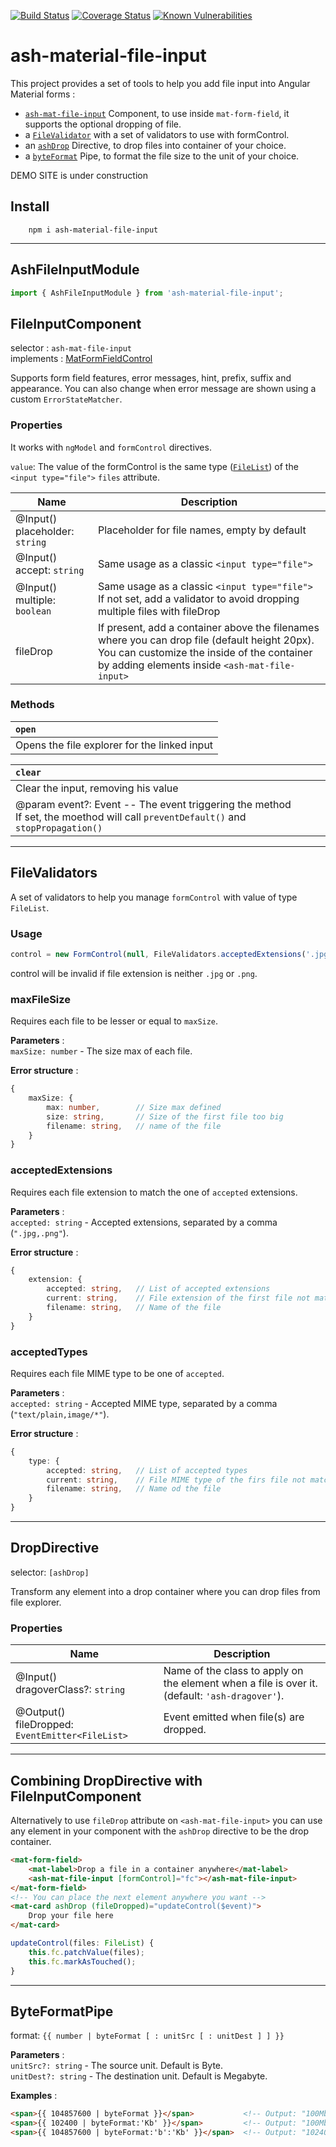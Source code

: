 [![Build Status](https://travis-ci.com/Ashlook/ash-material-file-input.svg?branch=master)](https://travis-ci.com/Ashlook/ash-material-file-input)
[![Coverage Status](https://coveralls.io/repos/github/Ashlook/ash-material-file-input/badge.svg?branch=master)](https://coveralls.io/github/Ashlook/ash-material-file-input?branch=master)
[![Known Vulnerabilities](https://snyk.io/test/github/Ashlook/ash-material-file-input/badge.svg)](https://snyk.io/test/github/Ashlook/ash-material-file-input)

# ash-material-file-input

This project provides a set of tools to help you add file input into Angular Material forms :

* [`ash-mat-file-input`](#fileinputcomponent) Component, to use inside `mat-form-field`, it supports the optional dropping of file.
* a [`FileValidator`](#filevalidators) with a set of validators to use with formControl.
* an [`ashDrop`](#dropdirective) Directive, to drop files into container of your choice.
* a [`byteFormat`](#byteformatpipe) Pipe, to format the file size to the unit of your choice.

DEMO SITE is under construction

## Install

```
    npm i ash-material-file-input
```
---
## AshFileInputModule

```ts
import { AshFileInputModule } from 'ash-material-file-input';
```

## FileInputComponent

selector : `ash-mat-file-input`  
implements : [MatFormFieldControl](https://material.angular.io/components/form-field/api#MatFormFieldControl)

Supports form field features, error messages, hint, prefix, suffix and appearance. You can also change when error message are shown using a custom `ErrorStateMatcher`.

### Properties

It works with `ngModel` and `formControl` directives.  

`value`: The value of the formControl is the same type ([`FileList`](https://developer.mozilla.org/en-US/docs/Web/API/FileList)) of the `<input type="file">`
 `files` attribute.

| Name                              | Description                                                                                                                                                                                      |
| --------------------------------- | ------------------------------------------------------------------------------------------------------------------------------------------------------------------------------------------------ |
| @Input()<br>placeholder: `string` | Placeholder for file names, empty by default                                                                                                                                                     |
| @Input()<br>accept: `string`      | Same usage as a classic `<input type="file">`                                                                                                                                                    |
| @Input()<br>multiple: `boolean`   | Same usage as a classic `<input type="file">`<br>If not set, add a validator to avoid dropping multiple files with fileDrop                                                                      |
| fileDrop                          | If present, add a container above the filenames where you can drop file (default height 20px).<br>You can customize the inside of the container by adding elements inside `<ash-mat-file-input>` |

### Methods

| `open`                                       |
| :------------------------------------------- |
| Opens the file explorer for the linked input |

| `clear`                                                                                                                               |
| :------------------------------------------------------------------------------------------------------------------------------------ |
| Clear the input, removing his value                                                                                                   |
| @param event?: Event -- The event triggering the method <br> If set, the moethod will call `preventDefault()` and `stopPropagation()` |
---
## FileValidators

A set of validators to help you manage `formControl` with value of type `FileList`.

### Usage
```ts
control = new FormControl(null, FileValidators.acceptedExtensions('.jpg,.png'));
```
control will be invalid if file extension is neither `.jpg` or `.png`.

### maxFileSize

Requires each file to be lesser or equal to `maxSize`.

**Parameters** :  
`maxSize: number` - The size max of each file.

**Error structure** :  
```ts
{
    maxSize: {
        max: number,        // Size max defined
        size: string,       // Size of the first file too big
        filename: string,   // name of the file
    }
}
```

### acceptedExtensions

Requires each file extension to match the one of `accepted` extensions.

**Parameters** :  
`accepted: string` - Accepted extensions, separated by a comma (`".jpg,.png"`).

**Error structure** :
```ts
{
    extension: {
        accepted: string,   // List of accepted extensions
        current: string,    // File extension of the first file not matching
        filename: string,   // Name of the file
    }
}
```

### acceptedTypes

Requires each file MIME type to be one of `accepted`.

**Parameters** :  
`accepted: string` - Accepted MIME type, separated by a comma (`"text/plain,image/*"`).

**Error structure** :
```ts
{
    type: {
        accepted: string,   // List of accepted types
        current: string,    // File MIME type of the firs file not matching
        filename: string,   // Name od the file
    }
}
```
---
## DropDirective

selector: `[ashDrop]`

Transform any element into a drop container where you can drop files from file explorer.

### Properties

| Name                                               | Description                                                                                       |
| -------------------------------------------------- | ------------------------------------------------------------------------------------------------- |
| @Input()<br>dragoverClass?: `string`               | Name of the class to apply on the element when a file is over it.<br>(default: `'ash-dragover'`). |
| @Output()<br>fileDropped: `EventEmitter<FileList>` | Event emitted when file(s) are dropped.                                                           |

---

## Combining DropDirective with FileInputComponent

Alternatively to use `fileDrop` attribute on `<ash-mat-file-input>` you can use any element in your component with the `ashDrop` directive to be the drop container.

```html
<mat-form-field>
    <mat-label>Drop a file in a container anywhere</mat-label>
    <ash-mat-file-input [formControl]="fc"></ash-mat-file-input>
</mat-form-field>
<!-- You can place the next element anywhere you want -->
<mat-card ashDrop (fileDropped)="updateControl($event)">
    Drop your file here
</mat-card>
```
```ts
updateControl(files: FileList) {
    this.fc.patchValue(files);
    this.fc.markAsTouched();
}
```
---
## ByteFormatPipe

format: `{{ number | byteFormat [ : unitSrc [ : unitDest ] ] }}`  

**Parameters** :  
`unitSrc?: string`  - The source unit. Default is Byte.  
`unitDest?: string` - The destination unit. Default is Megabyte.  

**Examples** :
```html
<span>{{ 104857600 | byteFormat }}</span>           <!-- Output: "100Mb" -->
<span>{{ 102400 | byteFormat:'Kb' }}</span>         <!-- Output: "100Mb" -->
<span>{{ 104857600 | byteFormat:'b':'Kb' }}</span>  <!-- Output: "102400Kb" -->
```